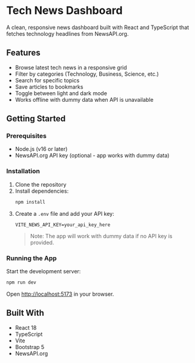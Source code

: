 # Tech News Dashboard

A clean, responsive news dashboard built with React and TypeScript that fetches technology headlines from NewsAPI.org.

## Features

- Browse latest tech news in a responsive grid
- Filter by categories (Technology, Business, Science, etc.)
- Search for specific topics
- Save articles to bookmarks
- Toggle between light and dark mode
- Works offline with dummy data when API is unavailable

## Getting Started

### Prerequisites

- Node.js (v16 or later)
- NewsAPI.org API key (optional - app works with dummy data)

### Installation

1. Clone the repository
2. Install dependencies:
   ```bash
   npm install
   ```
3. Create a `.env` file and add your API key:
   ```
   VITE_NEWS_API_KEY=your_api_key_here
   ```
   > Note: The app will work with dummy data if no API key is provided.

### Running the App

Start the development server:

```bash
npm run dev
```

Open [http://localhost:5173](http://localhost:5173) in your browser.

## Built With

- React 18
- TypeScript
- Vite
- Bootstrap 5
- NewsAPI.org
